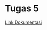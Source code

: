 # Tugas 5
[Link Dokumentasi](https://itsacid.sharepoint.com/sites/MKProgjar1920GenapB/Dokumen%20Berbagi/Forms/AllItems.aspx?sortField=Modified&isAscending=false&id=%2Fsites%2FMKProgjar1920GenapB%2FDokumen%20Berbagi%2FGeneral%2FTugas%205%2F05111740000081%2Epdf&parent=%2Fsites%2FMKProgjar1920GenapB%2FDokumen%20Berbagi%2FGeneral%2FTugas%205)
